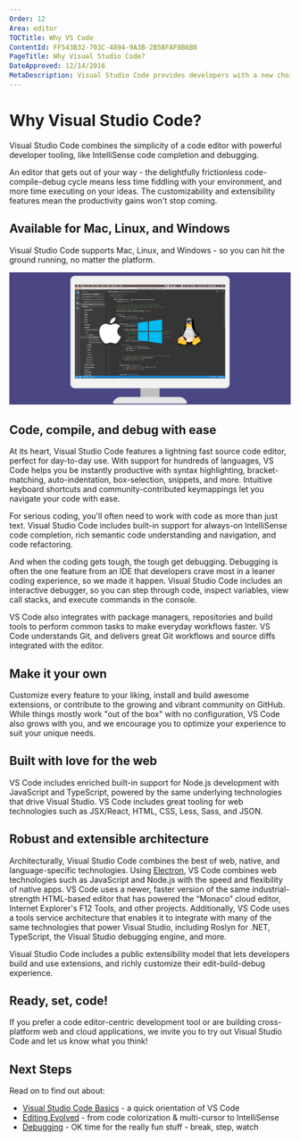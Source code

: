 ```yaml
---
Order: 12
Area: editor
TOCTitle: Why VS Code
ContentId: FF543B32-703C-4894-9A3B-2B5BFAF8B6B8
PageTitle: Why Visual Studio Code?
DateApproved: 12/14/2016
MetaDescription: Visual Studio Code provides developers with a new choice of developer tool that combines the simplicity and streamlined experience of a code editor with the best of what developers need for their core code-edit-debug cycle. Visual Studio Code is the first code editor and first cross-platform development tool supporting Mac, Linux, and Windows.
---
```


# Why Visual Studio Code?
Visual Studio Code combines the simplicity of a code editor with powerful developer tooling, like IntelliSense code completion and debugging.

An editor that gets out of your way - the delightfully frictionless code-compile-debug cycle means less time fiddling with your environment, and more time executing on your ideas. The customizability and extensibility features mean the productivity gains won't stop coming.

## Available for Mac, Linux, and Windows
Visual Studio Code supports Mac, Linux, and Windows - so you can hit the ground running, no matter the platform.

![Visual Studio Code runs on Mac, Linux and Windows](images/whyvscode/macwinlinux2.png)

## Code, compile, and debug with ease
At its heart, Visual Studio Code features a lightning fast source code editor, perfect for day-to-day use. With support for hundreds of languages, VS Code helps you be instantly productive with syntax highlighting, bracket-matching, auto-indentation, box-selection, snippets, and more. Intuitive keyboard shortcuts and community-contributed keymappings let you navigate your code with ease.

For serious coding, you'll often need to work with code as more than just text. Visual Studio Code includes built-in support for always-on IntelliSense code completion, rich semantic code understanding and navigation, and code refactoring.

And when the coding gets tough, the tough get debugging. Debugging is often the one feature from an IDE that developers crave most in a leaner coding experience, so we made it happen. Visual Studio Code includes an interactive debugger, so you can step through code, inspect variables, view call stacks, and execute commands in the console.

VS Code also integrates with package managers, repositories and build tools to perform common tasks to make everyday workflows faster. VS Code understands Git, and delivers great Git workflows and source diffs integrated with the editor.

## Make it your own
Customize every feature to your liking, install and build awesome extensions, or contribute to the growing and vibrant community on GitHub. While things mostly work "out of the box" with no configuration, VS Code also grows with you, and we encourage you to optimize your experience to suit your unique needs.

## Built with love for the web
VS Code includes enriched built-in support for Node.js development with JavaScript and TypeScript, powered by the same underlying technologies that drive Visual Studio. VS Code includes great tooling for web technologies such as JSX/React, HTML, CSS, Less, Sass, and JSON. 

## Robust and extensible architecture
Architecturally, Visual Studio Code combines the best of web, native, and language-specific technologies. Using [Electron](https://github.com/electron/electron), VS Code combines web technologies such as JavaScript and Node.js with the speed and flexibility of native apps. VS Code uses a newer, faster version of the same industrial-strength HTML-based editor that has powered the “Monaco” cloud editor, Internet Explorer's F12 Tools, and other projects. Additionally, VS Code uses a tools service architecture that enables it to integrate with many of the same technologies that power Visual Studio, including Roslyn for .NET, TypeScript, the Visual Studio debugging engine, and more. 

Visual Studio Code includes a public extensibility model that lets developers build and use extensions, and richly customize their edit-build-debug experience.

## Ready, set, code!
If you prefer a code editor-centric development tool or are building cross-platform web and cloud applications, we invite you to try out  Visual Studio Code and let us know what you think!

## Next Steps

Read on to find out about:

* [Visual Studio Code Basics](/docs/editor/codebasics.md) - a quick orientation of VS Code
* [Editing Evolved](/docs/editor/editingevolved.md) - from code colorization & multi-cursor to IntelliSense
* [Debugging](/docs/editor/debugging.md) - OK time for the really fun stuff - break, step, watch
